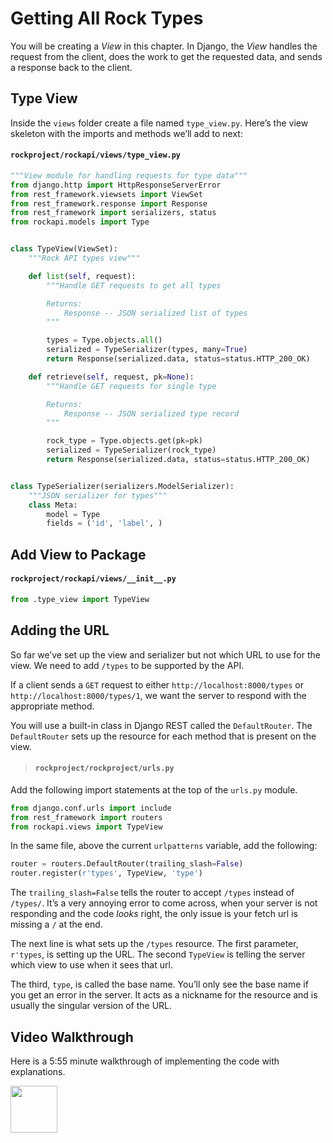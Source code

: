 # Getting All Rock Types

You will be creating a _View_ in this chapter. In Django, the _View_ handles the request from the client, does the work to get the requested data, and sends a response back to the client.

## Type View

Inside the `views` folder create a file named `type_view.py`. Here’s the view skeleton with the imports and methods we’ll add to next:

#### `rockproject/rockapi/views/type_view.py`

```py
"""View module for handling requests for type data"""
from django.http import HttpResponseServerError
from rest_framework.viewsets import ViewSet
from rest_framework.response import Response
from rest_framework import serializers, status
from rockapi.models import Type


class TypeView(ViewSet):
    """Rock API types view"""

    def list(self, request):
        """Handle GET requests to get all types

        Returns:
            Response -- JSON serialized list of types
        """

        types = Type.objects.all()
        serialized = TypeSerializer(types, many=True)
        return Response(serialized.data, status=status.HTTP_200_OK)

    def retrieve(self, request, pk=None):
        """Handle GET requests for single type

        Returns:
            Response -- JSON serialized type record
        """

        rock_type = Type.objects.get(pk=pk)
        serialized = TypeSerializer(rock_type)
        return Response(serialized.data, status=status.HTTP_200_OK)


class TypeSerializer(serializers.ModelSerializer):
    """JSON serializer for types"""
    class Meta:
        model = Type
        fields = ('id', 'label', )
```

## Add View to Package

#### `rockproject/rockapi/views/__init__.py`

```py
from .type_view import TypeView
```

## Adding the URL

So far we’ve set up the view and serializer but not which URL to use for the view. We need to add `/types` to be supported by the API.

If a client sends a `GET` request to either `http://localhost:8000/types` or `http://localhost:8000/types/1`, we want the server to respond with the appropriate method.

You will use a built-in class in Django REST called the `DefaultRouter`. The `DefaultRouter` sets up the resource for each method that is present on the view.

> #### `rockproject/rockproject/urls.py`

Add the following import statements at the top of the `urls.py` module.

```py
from django.conf.urls import include
from rest_framework import routers
from rockapi.views import TypeView
```

In the same file, above the current `urlpatterns` variable, add the following:

```py
router = routers.DefaultRouter(trailing_slash=False)
router.register(r'types', TypeView, 'type')
```
The `trailing_slash=False` tells the router to accept `/types` instead of `/types/`. It’s a very annoying error to come across, when your server is not responding and the code _looks_ right, the only issue is your fetch url is missing a `/` at the end.

The next line is what sets up the `/types` resource. The first parameter, `r'types`, is setting up the URL. The second `TypeView` is telling the server which view to use when it sees that url.

The third, `type`, is called the base name. You’ll only see the base name if you get an error in the server. It acts as a nickname for the resource and is usually the singular version of the URL.

## Video Walkthrough

Here is a 5:55 minute walkthrough of implementing the code with explanations.

[<img src="./images/video-play-icon.gif" height="75rem" />](https://watch.screencastify.com/v/UkVfmoThqRW3tgxHpVqP)

